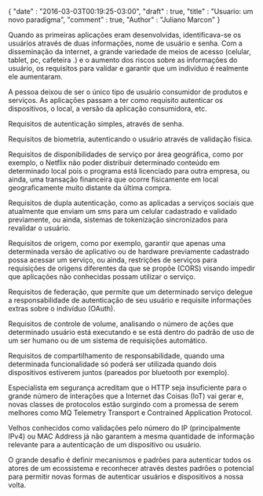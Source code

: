 {
  "date" : "2016-03-03T00:19:25-03:00",
  "draft" : true,
  "title" : "Usuario: um novo paradigma",
  "comment" : true,
  "Author" : "Juliano Marcon"
}

Quando as primeiras aplicações eram desenvolvidas, identificava-se os usuários através de duas informações, nome de usuário e senha. Com a disseminação da internet, a grande variedade de meios de acesso (celular, tablet, pc, cafeteira  .) e o aumento dos riscos sobre as informações do usuário, os requisitos para validar e garantir que um indivíduo é realmente ele aumentaram.

A pessoa deixou de ser o único tipo de usuário consumidor de produtos e serviços. As aplicações passam a ter como requisito autenticar os dispositivos, o local, a versão da aplicação consumidora, etc.

Requisitos de autenticação simples, através de senha.

Requisitos de biometria, autenticando o usuário através de validação física.

Requisitos de disponibilidades de serviço por área geográfica, como por exemplo, o Netflix não poder distribuir determinado conteúdo em determinado local pois o programa está licenciado para outra empresa, ou ainda, uma transação financeira que ocorre fisicamente em local geograficamente muito distante da última compra.

Requisitos de dupla autenticação, como as aplicadas a serviços sociais que atualmente que enviam um sms para um celular cadastrado e validado previamente, ou ainda, sistemas de tokenização sincronizados para revalidar o usuário.

Requisitos de origem, como por exemplo, garantir que apenas uma determinada versão de aplicativo ou de hardware previamente cadastrado possa acessar um serviço, ou ainda, restrições de serviços para requisições de origens diferentes da que se propõe (CORS) visando impedir que aplicações não conhecidas possam utilizar o serviço.

Requisitos de federação, que permite que um determinado serviço delegue a responsabilidade de autenticação de seu usuário e requisite informações extras sobre o indivíduo (OAuth).

Requisitos de controle de volume, analisando o número de ações que determinado usuário está executando e se está dentro do padrão de uso de um ser humano ou de um sistema de requisições automático.

Requisitos de compartilhamento de responsabilidade, quando uma determinada funcionalidade só poderá ser utilizada quando dois dispositivos estiverem juntos (pareados por bluetooth por exemplo).

Especialista em segurança acreditam que o HTTP seja insuficiente para o grande número de interações que a Internet das Coisas (IoT) vai gerar e, novas classes de protocolos estão surgindo com a promessa de serem melhores como MQ Telemetry Transport e Contrained Application Protocol.

Velhos conhecidos como validações pelo número do IP (principalmente IPv4) ou MAC Address já não garantem a mesma quantidade de informação relevante para a autenticação de um dispositivo ou usuário.

O grande desafio é definir mecanismos e padrões para autenticar todos os atores de um ecossistema e reconhecer através destes padrões o potencial para permitir novas formas de autenticar usuários e dispositivos a nossa volta.
